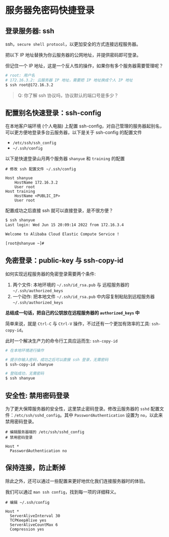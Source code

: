 # 服务器免密码快捷登录

## 登录服务器: ssh

ssh，`secure shell protocol`，以更加安全的方式连接远程服务器。

把以下 IP 地址替换为你云服务器的公网地址，并提供密码即可登录。

但记住一个 IP 地址，这是一个反人性的操作，如果你有多个服务器需要管理呢？

``` bash
# root: 用户名
# 172.16.3.2: 云服务器 IP 地址，需要把 IP 地址换成个人 IP 地址
$ ssh root@172.16.3.2
```

> Q: 你了解 ssh 协议吗，协议默认的端口号是多少？

## 配置别名快速登录：ssh-config

在本地客户端环境 (个人电脑) 上配置 ssh-config，对自己管理的服务器起别名，可以更方便地登录多台云服务器，以下是关于 ssh-config 的配置文件

+ `/etc/ssh/ssh_config`
+ `~/.ssh/config`

以下是快速登录山月两个服务器 `shanyue` 和 `training` 的配置

```config
# 修改 ssh 配置文件 ~/.ssh/config

Host shanyue
    HostName 172.16.3.2
    User root
Host training
    HostName <PUBLIC_IP>
    User root
```

配置成功之后直接 ssh <hostname> 就可以直接登录，是不很方便？

``` bash
$ ssh shanyue
Last login: Wed Jun 15 20:09:14 2022 from 172.16.3.4

Welcome to Alibaba Cloud Elastic Compute Service !

[root@shanyue ~]# 
```

## 免密登录：public-key 与 ssh-copy-id

如何实现远程服务器的免密登录需要两个条件:

1. 两个文件: 本地环境的 `~/.ssh/id_rsa.pub` 与 远程服务器的 `~/.ssh/authorized_keys`
1. 一个动作: 把本地文件 `~/.ssh/id_rsa.pub` 中内容复制粘贴到远程服务器 `~/.ssh/authorized_keys`

**总结成一句话，把自己的公钥放在远程服务器的 `authorized_keys` 中**

简单来说，就是 `Ctrl-C` 与 `Ctrl-V` 操作，不过还有一个更加有效率的工具: `ssh-copy-id`。

此时一个解决生产力的命令行工具应运而生: `ssh-copy-id`

```bash
# 在本地环境进行操作

# 提示你输入密码，成功之后可以直接 ssh 登录，无需密码
$ ssh-copy-id shanyue

# 登陆成功，无需密码
$ ssh shanyue
```

## 安全性: 禁用密码登录

为了更大保障服务器的安全性，这里禁止密码登录。修改云服务器的 `sshd` 配置文件：`/etc/ssh/sshd_config`。其中 `PasswordAuthentication` 设置为 `no`，以此来禁用密码登录。

```config
# 编辑服务器端的 /etc/ssh/sshd_config
# 禁用密码登录

Host *
  PasswordAuthentication no
```

## 保持连接，防止断掉

除此之外，还可以通过一些配置来更好地优化我们连接服务器时的体验。

我们可以通过 `man ssh config`，找到每一项的详细释义。

``` config
# 编辑 ~/.ssh/config

Host *
  ServerAliveInterval 30
  TCPKeepAlive yes
  ServerAliveCountMax 6
  Compression yes
```